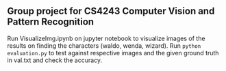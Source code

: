 Group project for CS4243 Computer Vision and Pattern Recognition
-----------
Run VisualizeImg.ipynb on jupyter notebook to visualize images of the results on finding the characters (waldo, wenda, wizard).
Run `python evaluation.py` to test against respective images and the given ground truth in val.txt and check the accuracy.












